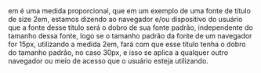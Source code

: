##

em é uma medida proporcional, que em um exemplo de uma fonte de título de size 2em, estamos dizendo ao navegador e/ou dispositivo do usuário que a fonte desse titulo será o dobro de sua fonte padrão, independente do tamanho dessa fonte, logo se o tamanho padrão da fonte de um navegador for 15px, utilizando a medida 2em, fará com que esse título tenha o dobro do tamanho  padrão, no caso 30px, e isso se aplica a qualquer outro navegador ou meio de acesso que o usuário esteja utilizando. 

##